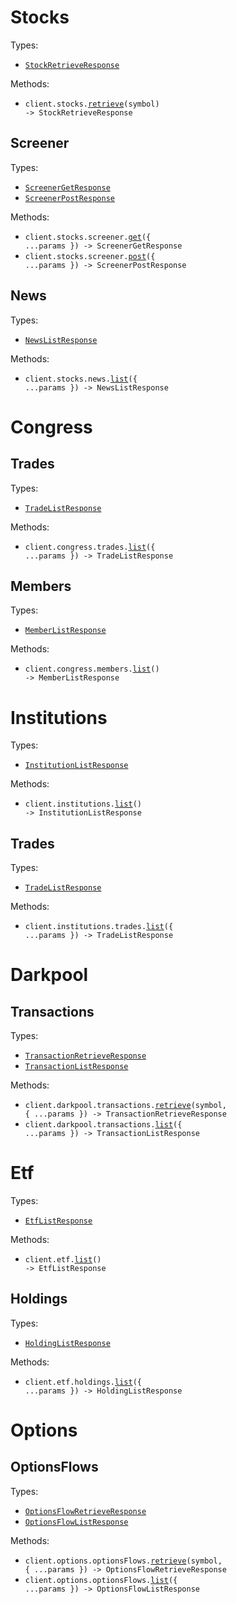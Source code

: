 # Stocks

Types:

- <code><a href="./src/resources/stocks/stocks.ts">StockRetrieveResponse</a></code>

Methods:

- <code title="get /stocks/price/{symbol}">client.stocks.<a href="./src/resources/stocks/stocks.ts">retrieve</a>(symbol) -> StockRetrieveResponse</code>

## Screener

Types:

- <code><a href="./src/resources/stocks/screener.ts">ScreenerGetResponse</a></code>
- <code><a href="./src/resources/stocks/screener.ts">ScreenerPostResponse</a></code>

Methods:

- <code title="get /stocks/screener">client.stocks.screener.<a href="./src/resources/stocks/screener.ts">get</a>({ ...params }) -> ScreenerGetResponse</code>
- <code title="post /stocks/screener">client.stocks.screener.<a href="./src/resources/stocks/screener.ts">post</a>({ ...params }) -> ScreenerPostResponse</code>

## News

Types:

- <code><a href="./src/resources/stocks/news.ts">NewsListResponse</a></code>

Methods:

- <code title="get /news">client.stocks.news.<a href="./src/resources/stocks/news.ts">list</a>({ ...params }) -> NewsListResponse</code>

# Congress

## Trades

Types:

- <code><a href="./src/resources/congress/trades.ts">TradeListResponse</a></code>

Methods:

- <code title="get /congress/trades">client.congress.trades.<a href="./src/resources/congress/trades.ts">list</a>({ ...params }) -> TradeListResponse</code>

## Members

Types:

- <code><a href="./src/resources/congress/members.ts">MemberListResponse</a></code>

Methods:

- <code title="get /congress/members">client.congress.members.<a href="./src/resources/congress/members.ts">list</a>() -> MemberListResponse</code>

# Institutions

Types:

- <code><a href="./src/resources/institutions/institutions.ts">InstitutionListResponse</a></code>

Methods:

- <code title="get /institutions/list">client.institutions.<a href="./src/resources/institutions/institutions.ts">list</a>() -> InstitutionListResponse</code>

## Trades

Types:

- <code><a href="./src/resources/institutions/trades.ts">TradeListResponse</a></code>

Methods:

- <code title="get /institutions/trades">client.institutions.trades.<a href="./src/resources/institutions/trades.ts">list</a>({ ...params }) -> TradeListResponse</code>

# Darkpool

## Transactions

Types:

- <code><a href="./src/resources/darkpool/transactions.ts">TransactionRetrieveResponse</a></code>
- <code><a href="./src/resources/darkpool/transactions.ts">TransactionListResponse</a></code>

Methods:

- <code title="get /darkpool/transactions/{symbol}">client.darkpool.transactions.<a href="./src/resources/darkpool/transactions.ts">retrieve</a>(symbol, { ...params }) -> TransactionRetrieveResponse</code>
- <code title="get /darkpool/transactions">client.darkpool.transactions.<a href="./src/resources/darkpool/transactions.ts">list</a>({ ...params }) -> TransactionListResponse</code>

# Etf

Types:

- <code><a href="./src/resources/etf/etf.ts">EtfListResponse</a></code>

Methods:

- <code title="get /etf/list">client.etf.<a href="./src/resources/etf/etf.ts">list</a>() -> EtfListResponse</code>

## Holdings

Types:

- <code><a href="./src/resources/etf/holdings.ts">HoldingListResponse</a></code>

Methods:

- <code title="get /etf/holdings">client.etf.holdings.<a href="./src/resources/etf/holdings.ts">list</a>({ ...params }) -> HoldingListResponse</code>

# Options

## OptionsFlows

Types:

- <code><a href="./src/resources/options/options-flows.ts">OptionsFlowRetrieveResponse</a></code>
- <code><a href="./src/resources/options/options-flows.ts">OptionsFlowListResponse</a></code>

Methods:

- <code title="get /options/flow/{symbol}">client.options.optionsFlows.<a href="./src/resources/options/options-flows.ts">retrieve</a>(symbol, { ...params }) -> OptionsFlowRetrieveResponse</code>
- <code title="get /options/flow">client.options.optionsFlows.<a href="./src/resources/options/options-flows.ts">list</a>({ ...params }) -> OptionsFlowListResponse</code>
